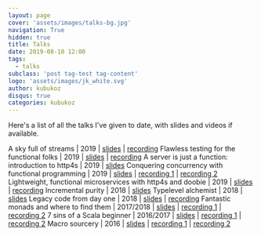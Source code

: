 ```yaml
---
layout: page
cover: 'assets/images/talks-bg.jpg'
navigation: True
hidden: true
title: Talks
date: 2019-08-10 12:00
tags:
  - talks
subclass: 'post tag-test tag-content'
logo: 'assets/images/jk_white.svg'
author: kubukoz
disqus: true
categories: kubukoz
---
```


Here's a list of all the talks I've given to date, with slides and videos if available.


A sky full of streams | 2019 | [slides](https://speakerdeck.com/kubukoz/a-sky-full-of-streams) | [recording](https://www.youtube.com/watch?v=oluPEFlXumw)
Flawless testing for the functional folks | 2019 | [slides](https://speakerdeck.com/kubukoz/flawless-testing-for-the-functional-folks) | [recording](https://vimeo.com/368027707)
A server is just a function: introduction to http4s | 2019 | [slides](https://speakerdeck.com/kubukoz/a-server-is-just-a-function-introduction-to-http4s)
Conquering concurrency with functional programming | 2019 | [slides](https://speakerdeck.com/kubukoz/conquering-concurrency-with-functional-programming) | [recording&nbsp;1](https://www.youtube.com/watch?v=6z6C1EmxzaI) | [recording&nbsp;2](https://www.youtube.com/watch?v=fZO2lV2xjEo)
Lightweight, functional microservices with http4s and doobie | 2019 | [slides](https://kubukoz.github.io/talks/http4s-doobie-micro/slides/) | [recording](https://www.youtube.com/watch?v=fQfMiUDsLv4)
Incremental purity | 2018 | [slides](https://kubukoz.github.io/talks/incremental-purity/slides/)
Typelevel alchemist | 2018 | [slides](https://kubukoz.github.io/talks/typelevel-alchemist/slides)
Legacy code from day one | 2018 | [slides](https://kubukoz.github.io/talks/legacy-code-from-day-1/slides/#/) | [recording](https://www.youtube.com/watch?v=6FYISbNdanE)
Fantastic monads and where to find them | 2017/2018 | [slides](https://kubukoz.github.io/talks/fantastic-monads-and-where-to-find-them/slides/#/) | [recording&nbsp;1](https://www.youtube.com/watch?v=hOvyL28t0Yc) | [recording&nbsp;2](https://www.youtube.com/watch?v=HMs_F7LXTak)
7 sins of a Scala beginner | 2016/2017 | [slides](https://kubukoz.github.io/talks/seven-sins-of-a-scala-developer/slides/#/) | [recording&nbsp;1](https://youtu.be/8ZAKrcnQ7Ww) | [recording&nbsp;2](https://www.youtube.com/watch?v=Z2YzCzfUNNk)
Macro sourcery | 2016 | [slides](https://kubukoz.github.io/talks/macro-sourcery/slides/#/) | [recording&nbsp;1](https://www.youtube.com/watch?v=-ayx8NIDv4Q) | [recording&nbsp;2](https://www.youtube.com/watch?v=KvZlYAOtzmU)
